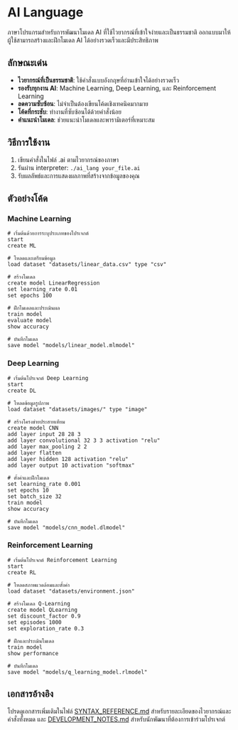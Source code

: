# AI Language

ภาษาโปรแกรมสำหรับการพัฒนาโมเดล AI ที่ใช้ไวยากรณ์ที่เข้าใจง่ายและเป็นธรรมชาติ ออกแบบมาให้ผู้ใช้สามารถสร้างและฝึกโมเดล AI ได้อย่างรวดเร็วและมีประสิทธิภาพ

## ลักษณะเด่น

- **ไวยากรณ์ที่เป็นธรรมชาติ**: ใช้คำสั่งแบบอังกฤษที่อ่านเข้าใจได้อย่างรวดเร็ว
- **รองรับทุกงาน AI**: Machine Learning, Deep Learning, และ Reinforcement Learning
- **ลดความซับซ้อน**: ไม่จำเป็นต้องเขียนโค้ดเชิงเทคนิคมากมาย
- **โค้ดที่กระชับ**: ทำงานที่ซับซ้อนได้ด้วยคำสั่งน้อย
- **คำแนะนำโมเดล**: ช่วยแนะนำโมเดลและพารามิเตอร์ที่เหมาะสม

## วิธีการใช้งาน

1. เขียนคำสั่งในไฟล์ .ai ตามไวยากรณ์ของภาษา
2. รันผ่าน interpreter: `./ai_lang your_file.ai`
3. รับผลลัพธ์และการแสดงผลภาพที่สร้างจากข้อมูลของคุณ

## ตัวอย่างโค้ด

### Machine Learning

```
# เริ่มต้นด้วยการระบุประเภทของโปรเจกต์
start
create ML

# โหลดและเตรียมข้อมูล
load dataset "datasets/linear_data.csv" type "csv"

# สร้างโมเดล
create model LinearRegression
set learning_rate 0.01
set epochs 100

# ฝึกโมเดลและประเมินผล
train model
evaluate model
show accuracy

# บันทึกโมเดล
save model "models/linear_model.mlmodel"
```

### Deep Learning

```
# เริ่มต้นโปรเจกต์ Deep Learning
start
create DL

# โหลดข้อมูลรูปภาพ
load dataset "datasets/images/" type "image"

# สร้างโครงข่ายประสาทเทียม
create model CNN
add layer input 28 28 3
add layer convolutional 32 3 3 activation "relu"
add layer max_pooling 2 2
add layer flatten
add layer hidden 128 activation "relu" 
add layer output 10 activation "softmax"

# ตั้งค่าและฝึกโมเดล
set learning_rate 0.001
set epochs 10
set batch_size 32
train model
show accuracy

# บันทึกโมเดล
save model "models/cnn_model.dlmodel"
```

### Reinforcement Learning

```
# เริ่มต้นโปรเจกต์ Reinforcement Learning
start
create RL

# โหลดสภาพแวดล้อมและตั้งค่า
load dataset "datasets/environment.json"

# สร้างโมเดล Q-Learning
create model QLearning
set discount_factor 0.9
set episodes 1000
set exploration_rate 0.3

# ฝึกและประเมินโมเดล
train model
show performance

# บันทึกโมเดล
save model "models/q_learning_model.rlmodel"
```

## เอกสารอ้างอิง

โปรดดูเอกสารเพิ่มเติมในไฟล์ [SYNTAX_REFERENCE.md](SYNTAX_REFERENCE.md) สำหรับรายละเอียดของไวยากรณ์และคำสั่งทั้งหมด และ [DEVELOPMENT_NOTES.md](DEVELOPMENT_NOTES.md) สำหรับนักพัฒนาที่ต้องการเข้าร่วมโปรเจกต์